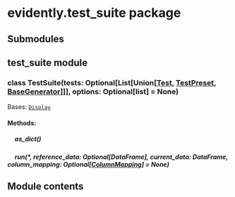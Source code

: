 # evidently.test_suite package

## Submodules

## <a name="module-evidently.test_suite.test_suite"></a>test_suite module


### class TestSuite(tests: Optional[List[Union[[Test](evidently.tests.md#evidently.tests.base_test.Test), [TestPreset](evidently.test_preset.md#evidently.test_preset.test_preset.TestPreset), [BaseGenerator](evidently.utils.md#evidently.utils.generators.BaseGenerator)]]], options: Optional[list] = None)
Bases: [`Display`](evidently.suite.md#evidently.suite.base_suite.Display)


#### Methods: 

##### &nbsp;&nbsp;&nbsp;&nbsp; as_dict()

##### &nbsp;&nbsp;&nbsp;&nbsp; run(\*, reference_data: Optional[DataFrame], current_data: DataFrame, column_mapping: Optional[[ColumnMapping](evidently.pipeline.md#evidently.pipeline.column_mapping.ColumnMapping)] = None)
## Module contents
